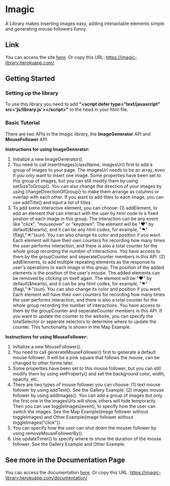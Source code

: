# Imagic

A Library makes inserting images easy, adding interactable elements simple and generating mouse followers funny.

## Link

You can access the site [here](https://imagic-library.herokuapp.com/). Or copy this URL: https://imagic-library.herokuapp.com/

## Getting Started

### Setting up the library

To use this library you need to add **"&lt;script defer type="text/javascript" src='js/library.js'&gt;&lt;/script&gt;"**</b> to the head in your html file.</h4>

### Basic Tutorial

There are two APIs in the Imagic library, the **ImageGenerator** API and **MouseFollower** API.

**Instructions for using ImageGenerator:**

1. Initialize a new ImageGenerator().
2. You need to call insertImages(className, imagesUrl) first to add a group of images to your page. The imagesUrl needs to be an array, even if you only want to insert one image. Some properties have been set to this group of images, but you can still modify them by using setSizeToGroup(). You can also change the direction of your images by using changeDirectionOfGroup() to make them arrange as columns or overlap with each other. If you want to add titles to each image, you can use addTitle() and input a list of titles.
3. To add some interactive element, you can choose:
   (1) addElement, to add an element that can interact with the user by html code to a fixed postion of each image in this group. The interaction can be any event like "click", "mouseover" or "keydown". The element will be "♥" by default(&hearts), and it can be any html codes, for example, "⚑"(flag),"☀"(sun). You can also change its color and position if you want. Each element will have their own counters for recording how many times the user performs interaction, and there is also a total counter for the whole group recording the number of interactions. You have access to them by the groupCounter and seperateCounter members in this API.
   (2) addElements, to add multiple repeating elements as the response to user's operations to each image in this group. The position of the added elements is the position of the user's mouse. The added elements can be removed by clicking on itself again. The element will be "♥" by default(&hearts), and it can be any html codes, for example, "⚑"(flag),"☀"(sun). You can also change its color and position if you want. Each element will have their own counters for recording how many times the user performs interaction, and there is also a total counter for the whole group recording the number of interactions. You have access to them by the groupCounter and seperateCounter members in this API. If you want to update the counter to the website, you can specify the totalSelector or seperate selectors to determine where to update the counter. This functionality is shown in the Map Example.

**Instructions for using MouseFollower:**

1. Initialize a new MouseFollower().
2. You need to call generateMouseFollower() first to generate a default mouse follower. It will be a pink square that follows the mouse, can be changed to other forms later.
3. Some properties have been set to this mouse follower, but you can still modify them by using setProperty() and set the background color, width, opacity, etc.
4. There are two types of mouse follower you can choose:
   (1) text mouse follower by using addText(). See the Gallery Example.
   (2) images mouse follower by using addImages(). You can add a group of images but only the first one in the imagesUrls will show, others will hide temporarily. Then you can use toggleImages(event), to specify how the user can switch the images. See the Map Example(image follower without toggleImages) and Other Example(image follower without toggleImages("click")).
5. You can specify how the user can shut down the mouser follower by using removeMouseFollowerBy().
6. Use updateTimer() to specify where to show the duration of the mouse follower. See the Gallery Example and Other Example.

## See more in the Documentation Page

You can access the documentation [here](https://imagic-library.herokuapp.com/documentation/). Or copy this URL: https://imagic-library.herokuapp.com/documentation/
